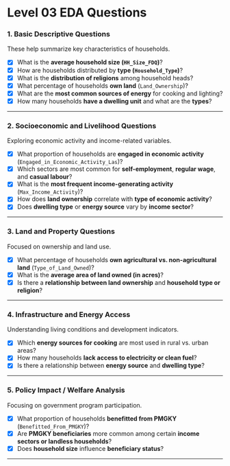 # Level 03 EDA Questions 

### 1. Basic Descriptive Questions

These help summarize key characteristics of households.

* [x] What is the **average household size (`HH_Size_FDQ`)**?
* [x] How are households distributed by **type (`Household_Type`)**?
* [x] What is the **distribution of religions** among household heads?
* [x] What percentage of households **own land** (`Land_Ownership`)?
* [x] What are the **most common sources of energy** for cooking and lighting?
* [x] How many households **have a dwelling unit** and what are the **types**?

---

### 2. Socioeconomic and Livelihood Questions

Exploring economic activity and income-related variables.

* [x] What proportion of households are **engaged in economic activity** (`Engaged_in_Economic_Activity_Las`)?
* [x] Which sectors are most common for **self-employment**, **regular wage**, and **casual labour**?
* [x] What is the **most frequent income-generating activity** (`Max_Income_Activity`)?
* [x] How does **land ownership** correlate with **type of economic activity**?
* [x] Does **dwelling type** or **energy source** vary by **income sector**?

---

### 3. Land and Property Questions

Focused on ownership and land use.

* [x] What percentage of households **own agricultural vs. non-agricultural land** (`Type_of_Land_Owned`)?
* [x] What is the **average area of land owned (in acres)**?
* [x] Is there a **relationship between land ownership** and **household type or religion**?

---

### 4. Infrastructure and Energy Access

Understanding living conditions and development indicators.

* [x] Which **energy sources for cooking** are most used in rural vs. urban areas?
* [x] How many households **lack access to electricity or clean fuel**?
* [x] Is there a relationship between **energy source** and **dwelling type**?

---

### 5. Policy Impact / Welfare Analysis

Focusing on government program participation.

* [x] What proportion of households **benefitted from PMGKY** (`Benefitted_From_PMGKY`)?
* [x] Are **PMGKY beneficiaries** more common among certain **income sectors or landless households**?
* [x] Does **household size** influence **beneficiary status**?

---

